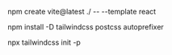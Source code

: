 npm create vite@latest ./ -- --template react

npm install -D tailwindcss postcss autoprefixer

npx tailwindcss init -p